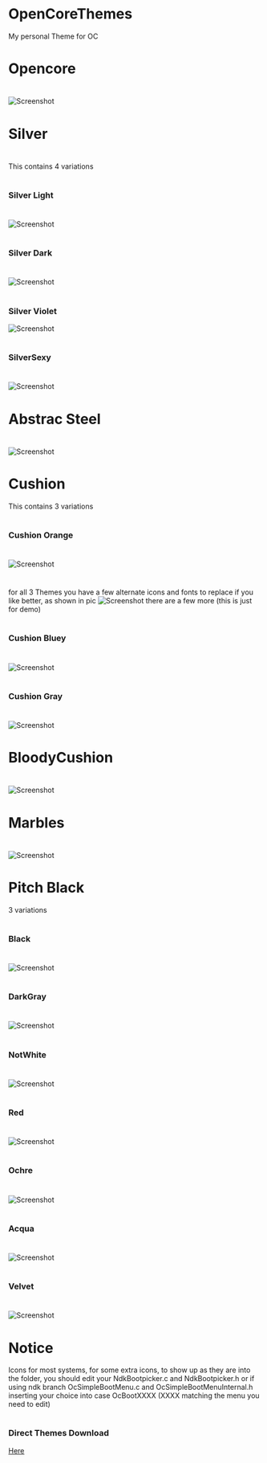 # OpenCoreThemes

My personal Theme for OC
# 
# Opencore
#
![Screenshot](Opencore/ScreenShot.png)
# 
# Silver
#
This contains 4 variations
#
### Silver Light
#
![Screenshot](Silver/SilverLight/ScreenShot.png)
#
### Silver Dark
#
![Screenshot](Silver/SilverDark/ScreenShot.png)
# 
### Silver Violet
![Screenshot](Silver/SilverViolet/ScreenShot.png)
#
### SilverSexy
#
![Screenshot](Silver/SilverSexy/ScreenShot.png)
# 
# Abstrac Steel
#
![Screenshot](Abstract_Steel/ScreenShot.png)
# 
# Cushion
This contains 3 variations
#
### Cushion Orange
#
![Screenshot](Cushion/Cushion_Orange/ScreenShot.png)
# 
for all 3 Themes you have a few alternate icons and fonts to replace if you like better, as shown in pic
![Screenshot](Cushion/Cushion_Orange/ScreenShot_2.png)
there are a few more (this is just for demo)
# 
### Cushion Bluey
#
![Screenshot](Cushion/Cushion_Bluey/ScreenShot.png)
# 
### Cushion Gray
#
![Screenshot](Cushion/Cushion_Gray/ScreenShot.png)
# 
# BloodyCushion
#
![Screenshot](Cushion/BloodyCushion/ScreenShot.png)
#
# Marbles
#
![Screenshot](Marbles/ScreenShot.png)
# 
# Pitch Black 
3 variations
# 
### Black
#
![Screenshot](PitchBlack/Black/ScreenShot.png)
# 
### DarkGray
#
![Screenshot](PitchBlack/DarkGray/ScreenShot.png)
# 
### NotWhite
#
![Screenshot](PitchBlack/NotWhite/ScreenShot.png)
# 
### Red
#
![Screenshot](PitchBlack/Red/ScreenShot.png)
# 
### Ochre
#
![Screenshot](PitchBlack/Ochre/ScreenShot.png)
# 
### Acqua
#
![Screenshot](PitchBlack/Acqua/ScreenShot.png)
# 
### Velvet
#
![Screenshot](PitchBlack/Velvet/ScreenShot.png)
# 

# Notice 
Icons for most systems, 
for some extra icons, to show up as they are into the folder, 
you should edit your NdkBootpicker.c and NdkBootpicker.h or if using ndk branch OcSimpleBootMenu.c and OcSimpleBootMenuInternal.h
inserting your choice into case OcBootXXXX (XXXX matching the menu you need to edit)
# 
### Direct Themes Download
[Here](https://github.com/HelmoHass/OpenCoreThemes/releases/)
# 
